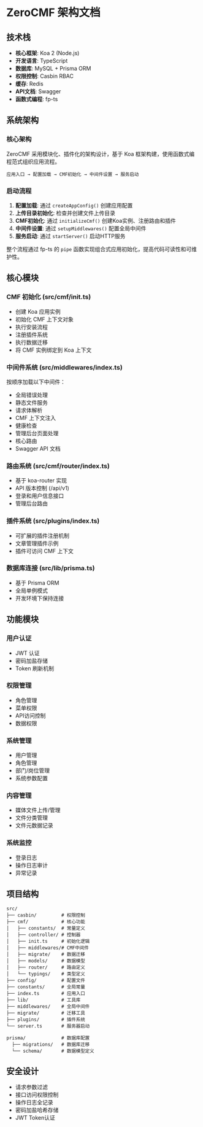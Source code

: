 # ZeroCMF 架构文档

## 技术栈

- **核心框架**: Koa 2 (Node.js)
- **开发语言**: TypeScript  
- **数据库**: MySQL + Prisma ORM
- **权限控制**: Casbin RBAC
- **缓存**: Redis
- **API文档**: Swagger
- **函数式编程**: fp-ts

## 系统架构

### 核心架构

ZeroCMF 采用模块化、插件化的架构设计，基于 Koa 框架构建，使用函数式编程范式组织应用流程。

```
应用入口 → 配置加载 → CMF初始化 → 中间件设置 → 服务启动
```

### 启动流程

1. **配置加载**: 通过 `createAppConfig()` 创建应用配置
2. **上传目录初始化**: 检查并创建文件上传目录
3. **CMF初始化**: 通过 `initializeCmf()` 创建Koa实例、注册路由和插件
4. **中间件设置**: 通过 `setupMiddlewares()` 配置全局中间件
5. **服务启动**: 通过 `startServer()` 启动HTTP服务

整个流程通过 fp-ts 的 `pipe` 函数实现组合式应用初始化，提高代码可读性和可维护性。

## 核心模块

### CMF 初始化 (src/cmf/init.ts)

- 创建 Koa 应用实例
- 初始化 CMF 上下文对象
- 执行安装流程
- 注册插件系统
- 执行数据迁移
- 将 CMF 实例绑定到 Koa 上下文

### 中间件系统 (src/middlewares/index.ts)

按顺序加载以下中间件：
- 全局错误处理
- 静态文件服务
- 请求体解析
- CMF 上下文注入
- 健康检查
- 管理后台页面处理
- 核心路由
- Swagger API 文档

### 路由系统 (src/cmf/router/index.ts)

- 基于 koa-router 实现
- API 版本控制 (/api/v1)
- 登录和用户信息接口
- 管理后台路由

### 插件系统 (src/plugins/index.ts)

- 可扩展的插件注册机制
- 文章管理插件示例
- 插件可访问 CMF 上下文

### 数据库连接 (src/lib/prisma.ts)

- 基于 Prisma ORM
- 全局单例模式
- 开发环境下保持连接

## 功能模块

### 用户认证

- JWT 认证
- 密码加盐存储
- Token 刷新机制

### 权限管理

- 角色管理
- 菜单权限
- API访问控制
- 数据权限

### 系统管理

- 用户管理
- 角色管理
- 部门/岗位管理
- 系统参数配置

### 内容管理

- 媒体文件上传/管理
- 文件分类管理
- 文件元数据记录

### 系统监控

- 登录日志
- 操作日志审计
- 异常记录

## 项目结构

```
src/
├── casbin/         # 权限控制
├── cmf/            # 核心功能
│   ├── constants/  # 常量定义
│   ├── controller/ # 控制器
│   ├── init.ts     # 初始化逻辑
│   ├── middlewares/# CMF中间件
│   ├── migrate/    # 数据迁移
│   ├── models/     # 数据模型
│   ├── router/     # 路由定义
│   └── typings/    # 类型定义
├── config/         # 配置文件
├── constants/      # 全局常量
├── index.ts        # 应用入口
├── lib/            # 工具库
├── middlewares/    # 全局中间件
├── migrate/        # 迁移工具
├── plugins/        # 插件系统
└── server.ts       # 服务器启动

prisma/             # 数据库配置
  ├── migrations/   # 数据库迁移
  └── schema/       # 数据模型定义
```

## 安全设计

- 请求参数过滤
- 接口访问权限控制
- 操作日志全记录
- 密码加盐哈希存储
- JWT Token认证
